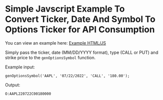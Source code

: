 
# Simple Javscript Example To Convert Ticker, Date And Symbol To Options Ticker for API Consumption

You can view an example here:
[Example HTML/JS](https://www.givingdesk.org/options/symbol)

Simply pass the ticker, date (MM/DD/YYYY format), type (CALL or PUT) and strike price to the `genOptionsSymbol` function.


Example input:
```
genOptionsSymbol('AAPL', '07/22/2022', 'CALL', '180.00');
```

Output:
```
O:AAPL220722C00180000
```
